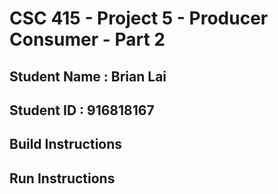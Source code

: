 # CSC 415 - Project 5 - Producer Consumer - Part 2

## Student Name : Brian Lai

## Student ID : 916818167

## Build Instructions

## Run Instructions
